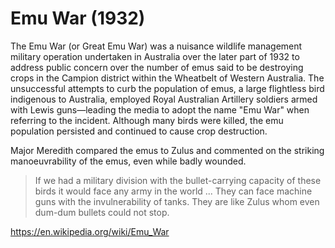 # Emu War (1932)

The Emu War (or Great Emu War) was a nuisance wildlife management military operation undertaken in Australia over the later part of 1932 to address public concern over the number of emus said to be destroying crops in the Campion district within the Wheatbelt of Western Australia. The unsuccessful attempts to curb the population of emus, a large flightless bird indigenous to Australia, employed Royal Australian Artillery soldiers armed with Lewis guns—leading the media to adopt the name "Emu War" when referring to the incident. Although many birds were killed, the emu population persisted and continued to cause crop destruction.

Major Meredith compared the emus to Zulus and commented on the striking manoeuvrability of the emus, even while badly wounded.

>If we had a military division with the bullet-carrying capacity of these birds it would face any army in the world ... They can face machine guns with the invulnerability of tanks. They are like Zulus whom even dum-dum bullets could not stop.

https://en.wikipedia.org/wiki/Emu_War